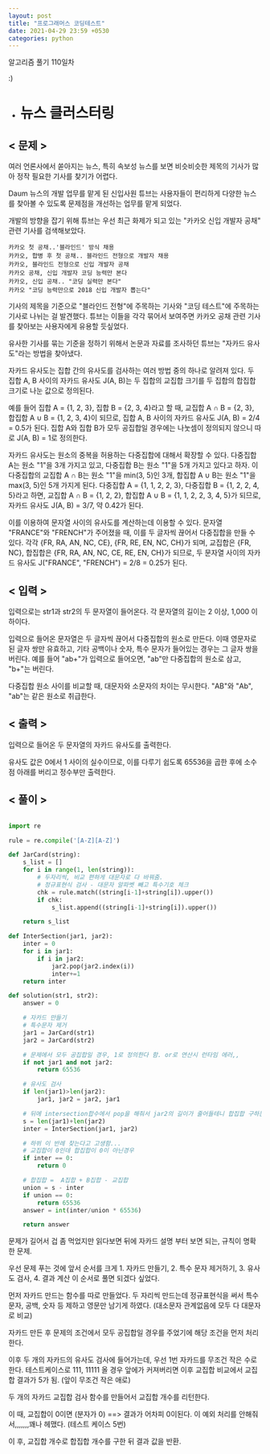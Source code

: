```yaml
---
layout: post
title: "프로그래머스 코딩테스트"
date: 2021-04-29 23:59 +0530
categories: python
---
```


알고리즘 풀기 110일차

:)

- # 뉴스 클러스터링

>

## < 문제 >

여러 언론사에서 쏟아지는 뉴스, 특히 속보성 뉴스를 보면 비슷비슷한 제목의 기사가 많아 정작 필요한 기사를 찾기가 어렵다.

Daum 뉴스의 개발 업무를 맡게 된 신입사원 튜브는 사용자들이 편리하게 다양한 뉴스를 찾아볼 수 있도록 문제점을 개선하는 업무를 맡게 되었다.

개발의 방향을 잡기 위해 튜브는 우선 최근 화제가 되고 있는 "카카오 신입 개발자 공채" 관련 기사를 검색해보았다.

    카카오 첫 공채..'블라인드' 방식 채용
    카카오, 합병 후 첫 공채.. 블라인드 전형으로 개발자 채용
    카카오, 블라인드 전형으로 신입 개발자 공채
    카카오 공채, 신입 개발자 코딩 능력만 본다
    카카오, 신입 공채.. "코딩 실력만 본다"
    카카오 "코딩 능력만으로 2018 신입 개발자 뽑는다"

기사의 제목을 기준으로 "블라인드 전형"에 주목하는 기사와 "코딩 테스트"에 주목하는 기사로 나뉘는 걸 발견했다. 튜브는 이들을 각각 묶어서 보여주면 카카오 공채 관련 기사를 찾아보는 사용자에게 유용할 듯싶었다.

유사한 기사를 묶는 기준을 정하기 위해서 논문과 자료를 조사하던 튜브는 "자카드 유사도"라는 방법을 찾아냈다.

자카드 유사도는 집합 간의 유사도를 검사하는 여러 방법 중의 하나로 알려져 있다. 두 집합 A, B 사이의 자카드 유사도 J(A, B)는 두 집합의 교집합 크기를 두 집합의 합집합 크기로 나눈 값으로 정의된다.

예를 들어 집합 A = {1, 2, 3}, 집합 B = {2, 3, 4}라고 할 때, 교집합 A ∩ B = {2, 3}, 합집합 A ∪ B = {1, 2, 3, 4}이 되므로, 집합 A, B 사이의 자카드 유사도 J(A, B) = 2/4 = 0.5가 된다. 집합 A와 집합 B가 모두 공집합일 경우에는 나눗셈이 정의되지 않으니 따로 J(A, B) = 1로 정의한다.

자카드 유사도는 원소의 중복을 허용하는 다중집합에 대해서 확장할 수 있다. 다중집합 A는 원소 "1"을 3개 가지고 있고, 다중집합 B는 원소 "1"을 5개 가지고 있다고 하자. 이 다중집합의 교집합 A ∩ B는 원소 "1"을 min(3, 5)인 3개, 합집합 A ∪ B는 원소 "1"을 max(3, 5)인 5개 가지게 된다. 다중집합 A = {1, 1, 2, 2, 3}, 다중집합 B = {1, 2, 2, 4, 5}라고 하면, 교집합 A ∩ B = {1, 2, 2}, 합집합 A ∪ B = {1, 1, 2, 2, 3, 4, 5}가 되므로, 자카드 유사도 J(A, B) = 3/7, 약 0.42가 된다.

이를 이용하여 문자열 사이의 유사도를 계산하는데 이용할 수 있다. 문자열 "FRANCE"와 "FRENCH"가 주어졌을 때, 이를 두 글자씩 끊어서 다중집합을 만들 수 있다. 각각 {FR, RA, AN, NC, CE}, {FR, RE, EN, NC, CH}가 되며, 교집합은 {FR, NC}, 합집합은 {FR, RA, AN, NC, CE, RE, EN, CH}가 되므로, 두 문자열 사이의 자카드 유사도 J("FRANCE", "FRENCH") = 2/8 = 0.25가 된다.

## < 입력 >

입력으로는 str1과 str2의 두 문자열이 들어온다. 각 문자열의 길이는 2 이상, 1,000 이하이다.

입력으로 들어온 문자열은 두 글자씩 끊어서 다중집합의 원소로 만든다. 이때 영문자로 된 글자 쌍만 유효하고, 기타 공백이나 숫자, 특수 문자가 들어있는 경우는 그 글자 쌍을 버린다. 예를 들어 "ab+"가 입력으로 들어오면, "ab"만
다중집합의 원소로 삼고, "b+"는 버린다.

다중집합 원소 사이를 비교할 때, 대문자와 소문자의 차이는 무시한다. "AB"와 "Ab", "ab"는 같은 원소로 취급한다.

## < 출력 >

입력으로 들어온 두 문자열의 자카드 유사도를 출력한다.

유사도 값은 0에서 1 사이의 실수이므로, 이를 다루기 쉽도록 65536을 곱한 후에 소수점 아래를 버리고 정수부만 출력한다.

## < 풀이 >

```python

import re

rule = re.compile('[A-Z][A-Z]')

def JarCard(string):
    s_list = []
    for i in range(1, len(string)):
        # 두자리씩, 비교 편하게 대문자로 다 바꿔줌.
        # 정규표현식 검사 - 대문자 알파벳 빼고 특수기호 체크
        chk = rule.match((string[i-1]+string[i]).upper())
        if chk:
            s_list.append((string[i-1]+string[i]).upper())

    return s_list

def InterSection(jar1, jar2):
    inter = 0
    for i in jar1:
        if i in jar2:
            jar2.pop(jar2.index(i))
            inter+=1
    return inter

def solution(str1, str2):
    answer = 0

    # 자카드 만들기
    # 특수문자 제거
    jar1 = JarCard(str1)
    jar2 = JarCard(str2)

    # 문제에서 모두 공집합일 경우, 1로 정의한다 함. or로 연산시 런타임 에러,,
    if not jar1 and not jar2:
        return 65536

    # 유사도 검사
    if len(jar1)>len(jar2):
        jar1, jar2 = jar2, jar1

    # 뒤에 intersection합수에서 pop을 해줘서 jar2의 길이가 줄어들테니 합집합 구하는데 필요한 sum을 구해둔다.
    s = len(jar1)+len(jar2)
    inter = InterSection(jar1, jar2)

    # 하쒸 이 반례 찾는다고 고생함...
    # 교집합이 0인데 합집합이 0이 아닌경우
    if inter == 0:
        return 0

    # 합집합 =  A집합 + B집합 - 교집합
    union = s - inter
    if union == 0:
        return 65536
    answer = int(inter/union * 65536)

    return answer

```

문제가 길어서 겁 좀 먹었지만 읽다보면 뒤에 자카드 설명 부터 보면 되는, 규칙이 명확한 문제.

우선 문제 푸는 것에 앞서 순서를 크게 1. 자카드 만들기, 2. 특수 문자 제거하기, 3. 유사도 검사, 4. 결과 계산 이 순서로 풀면 되겠다 싶었다.

먼저 자카드 만드는 함수를 따로 만들었다. 두 자리씩 만드는데 정규표현식을 써서 특수문자, 공백, 숫자 등 제하고 영문만 남기게 하였다. (대소문자 관계없음에 모두 다 대문자로 비교)

자카드 만든 후 문제의 조건에서 모두 공집합일 경우를 주었기에 해당 조건을 먼저 처리한다.

이후 두 개의 자카드의 유사도 검사에 들어가는데, 우선 1번 자카드를 무조건 작은 수로 한다. 테스트케이스로 111, 11111 올 경우 앞에가 커져버리면 이후 교집합 비교에서 교집합 결과가 5가 됨. (앞이 무조건 작은 애로)

두 개의 자카드 교집합 검사 함수를 만들어서 교집합 개수를 리턴한다.

이 때, 교집합이 0이면 (분자가 0) ==> 결과가 어차피 0이된다. 이 예외 처리를 안해줘서,,,,,,,꽤나 헤맸다. (테스트 케이스 5번)

이 후, 교집합 개수로 합집합 개수를 구한 뒤 결과 값을 반환.

